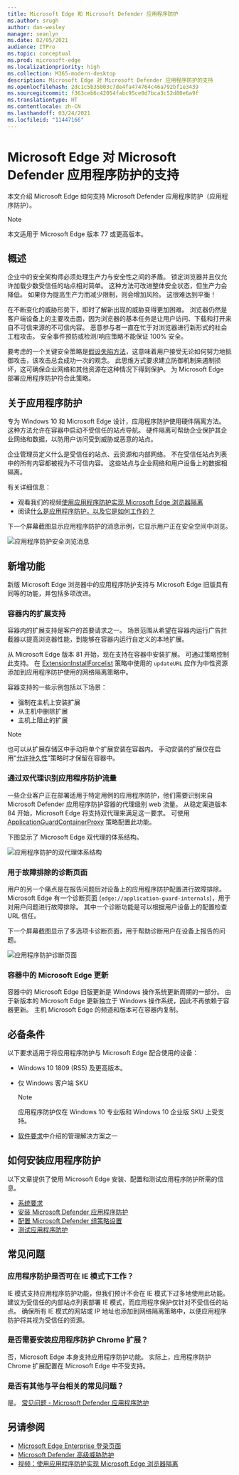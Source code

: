 ```yaml
---
title: Microsoft Edge 和 Microsoft Defender 应用程序防护
ms.author: srugh
author: dan-wesley
manager: seanlyn
ms.date: 02/05/2021
audience: ITPro
ms.topic: conceptual
ms.prod: microsoft-edge
ms.localizationpriority: high
ms.collection: M365-modern-desktop
description: Microsoft Edge 对 Microsoft Defender 应用程序防护的支持
ms.openlocfilehash: 2dc1c5b35003c7de4fa474764c46a792bf1e3439
ms.sourcegitcommit: f363ceb6c42054fabc95ce8d7bca3c52d80e6a9f
ms.translationtype: HT
ms.contentlocale: zh-CN
ms.lasthandoff: 03/24/2021
ms.locfileid: "11447166"
---
```

# <a name="microsoft-edge-support-for-microsoft-defender-application-guard"></a>Microsoft Edge 对 Microsoft Defender 应用程序防护的支持

本文介绍 Microsoft Edge 如何支持 Microsoft Defender 应用程序防护（应用程序防护）。

> [!NOTE]
> 本文适用于 Microsoft Edge 版本 77 或更高版本。

## <a name="overview"></a>概述

企业中的安全架构师必须处理生产力与安全性之间的矛盾。 锁定浏览器并且仅允许加载少数受信任的站点相对简单。 这种方法可改进整体安全状态，但生产力会降低。 如果你为提高生产力而减少限制，则会增加风险。 这很难达到平衡！

在不断变化的威胁形势下，即时了解新出现的威胁变得更加困难。 浏览器仍然是客户端设备上的主要攻击面，因为浏览器的基本任务是让用户访问、下载和打开来自不可信来源的不可信内容。 恶意参与者一直在忙于对浏览器进行新形式的社会工程攻击。 安全事件预防或检测/响应策略不能保证 100% 安全。

要考虑的一个关键安全策略是[假设失陷方法](/office365/Enterprise/office-365-monitoring-and-testing#assume-breach-methodology)，这意味着用户接受无论如何努力地抵御攻击，该攻击总会成功一次的观念。 此思维方式要求建立防御机制来遏制损坏，这可确保企业网络和其他资源在这种情况下得到保护。  为 Microsoft Edge 部署应用程序防护符合此策略。

## <a name="about-application-guard"></a>关于应用程序防护

专为 Windows 10 和 Microsoft Edge 设计，应用程序防护使用硬件隔离方法。 这种方法允许在容器中启动不受信任的站点导航。 硬件隔离可帮助企业保护其企业网络和数据，以防用户访问受到威胁或恶意的站点。

企业管理员定义什么是受信任的站点、云资源和内部网络。 不在受信任站点列表中的所有内容都被视为不可信内容。 这些站点与企业网络和用户设备上的数据相隔离。

有关详细信息：

- 观看我们的视频[使用应用程序防护实现 Microsoft Edge 浏览器隔离](microsoft-edge-video-security-application-guard.md)
- 阅读[什么是应用程序防护，以及它是如何工作的？](/windows/security/threat-protection/microsoft-defender-application-guard/md-app-guard-overview#what-is-application-guard-and-how-does-it-work)

下一个屏幕截图显示应用程序防护的消息示例，它显示用户正在安全空间中浏览。

![应用程序防护安全浏览消息](media/microsoft-edge-security-windows-defender-application-guard/wd-application-guard-1.png)

## <a name="whats-new"></a>新增功能

新版 Microsoft Edge 浏览器中的应用程序防护支持与 Microsoft Edge 旧版具有同等的功能，并包括多项改进。

### <a name="extension-support-inside-the-container"></a>容器内的扩展支持

容器内的扩展支持是客户的首要请求之一。 场景范围从希望在容器内运行广告拦截器以提高浏览器性能，到能够在容器内运行自定义的本地扩展。

从 Microsoft Edge 版本 81 开始，现在支持在容器中安装扩展。 可通过策略控制此支持。 在 [ExtensionInstallForcelist](./microsoft-edge-policies.md#extensioninstallforcelist) 策略中使用的 `updateURL` 应作为中性资源添加到应用程序防护使用的网络隔离策略中。

容器支持的一些示例包括以下场景：

- 强制在主机上安装扩展
- 从主机中删除扩展
- 主机上阻止的扩展

> [!NOTE]
> 也可以从扩展存储区中手动将单个扩展安装在容器内。 手动安装的扩展仅在启用“[允许持久性](/windows/security/threat-protection/microsoft-defender-application-guard/configure-md-app-guard#application-specific-settings)”策略时才保留在容器中。

### <a name="identifying-application-guard-traffic-via-dual-proxy"></a>通过双代理识别应用程序防护流量

一些企业客户正在部署适用于特定用例的应用程序防护，他们需要识别来自 Microsoft Defender 应用程序防护容器的代理级别 web 流量。 从稳定渠道版本 84 开始，Microsoft Edge 将支持双代理来满足这一要求。 可使用 [ApplicationGuardContainerProxy](./microsoft-edge-policies.md#applicationguardcontainerproxy) 策略配置此功能。

下图显示了 Microsoft Edge 双代理的体系结构。

![应用程序防护的双代理体系结构](media/microsoft-edge-security-windows-defender-application-guard/wd-application-guard-dual-proxy.png)

### <a name="diagnostic-page-for-troubleshooting"></a>用于故障排除的诊断页面

用户的另一个痛点是在报告问题后对设备上的应用程序防护配置进行故障排除。 Microsoft Edge 有一个诊断页面 (`edge://application-guard-internals`)，用于对用户问题进行故障排除。 其中一个诊断功能是可以根据用户设备上的配置检查 URL 信任。

下一个屏幕截图显示了多选项卡诊断页面，用于帮助诊断用户在设备上报告的问题。

![应用程序防护诊断页面](media/microsoft-edge-security-windows-defender-application-guard/wd-application-guard-2.png)

### <a name="microsoft-edge-updates-in-the-container"></a>容器中的 Microsoft Edge 更新

容器中的 Microsoft Edge 旧版更新是 Windows 操作系统更新周期的一部分。 由于新版本的 Microsoft Edge 更新独立于 Windows 操作系统，因此不再依赖于容器更新。 主机 Microsoft Edge 的频道和版本可在容器内复制。

## <a name="prerequisites"></a>必备条件

以下要求适用于将应用程序防护与 Microsoft Edge 配合使用的设备：

- Windows 10 1809 (RS5) 及更高版本。
- 仅 Windows 客户端 SKU

  > [!NOTE]
  > 应用程序防护仅在 Windows 10 专业版和 Windows 10 企业版 SKU 上受支持。

- [软件要求](/windows/security/threat-protection/microsoft-defender-application-guard/reqs-md-app-guard#software-requirements)中介绍的管理解决方案之一

## <a name="how-to-install-application-guard"></a>如何安装应用程序防护

以下文章提供了使用 Microsoft Edge 安装、配置和测试应用程序防护所需的信息。

- [系统要求](/windows/security/threat-protection/microsoft-defender-application-guard/reqs-md-app-guard)
- [安装 Microsoft Defender 应用程序防护](/windows/security/threat-protection/microsoft-defender-application-guard/install-md-app-guard)
- [配置 Microsoft Defender 组策略设置](/windows/security/threat-protection/microsoft-defender-application-guard/configure-md-app-guard)
- [测试应用程序防护](/windows/security/threat-protection/microsoft-defender-application-guard/test-scenarios-md-app-guard)

## <a name="frequently-asked-questions"></a>常见问题

### <a name="does-application-guard-work-in-ie-mode"></a>应用程序防护是否可在 IE 模式下工作？

IE 模式支持应用程序防护功能，但我们预计不会在 IE 模式下过多地使用此功能。 建议为受信任的内部站点列表部署 IE 模式，而应用程序保护仅针对不受信任的站点。 确保所有 IE 模式的网站或 IP 地址也添加到网络隔离策略中，以便应用程序防护将其视为受信任的资源。

### <a name="do-i-need-to-install-the-application-guard-chrome-extension"></a>是否需要安装应用程序防护 Chrome 扩展？

否，Microsoft Edge 本身支持应用程序防护功能。 实际上，应用程序防护 Chrome 扩展配置在 Microsoft Edge 中不受支持。

### <a name="are-there-any-other-platform-related-faqs"></a>是否有其他与平台相关的常见问题？

是。 [常见问题 - Microsoft Defender 应用程序防护](/windows/security/threat-protection/microsoft-defender-application-guard/faq-md-app-guard) 

## <a name="see-also"></a>另请参阅

- [Microsoft Edge Enterprise 登录页面](https://aka.ms/EdgeEnterprise)
- [Microsoft Defender 高级威胁防护](/windows/security/threat-protection/microsoft-defender-atp/microsoft-defender-advanced-threat-protection)
- [视频：使用应用程序防护实现 Microsoft Edge 浏览器隔离](https://www.youtube.com/watch?v=zQjaRqNXMqw&t=3s)